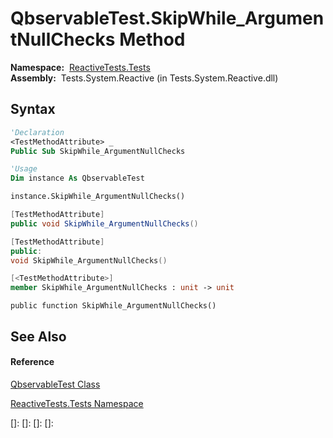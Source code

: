 # QbservableTest.SkipWhile\_ArgumentNullChecks Method

**Namespace:**  [ReactiveTests.Tests](ReactiveTests.Tests\ReactiveTests.Tests.md)  
**Assembly:**  Tests.System.Reactive (in Tests.System.Reactive.dll)

## Syntax

```vb
'Declaration
<TestMethodAttribute> _
Public Sub SkipWhile_ArgumentNullChecks
```

```vb
'Usage
Dim instance As QbservableTest

instance.SkipWhile_ArgumentNullChecks()
```

```csharp
[TestMethodAttribute]
public void SkipWhile_ArgumentNullChecks()
```

```c++
[TestMethodAttribute]
public:
void SkipWhile_ArgumentNullChecks()
```

```fsharp
[<TestMethodAttribute>]
member SkipWhile_ArgumentNullChecks : unit -> unit 
```

```jscript
public function SkipWhile_ArgumentNullChecks()
```

## See Also

#### Reference

[QbservableTest Class](QbservableTest\QbservableTest.md)

[ReactiveTests.Tests Namespace](ReactiveTests.Tests\ReactiveTests.Tests.md)

[]: 
[]: 
[]: 
[]: 